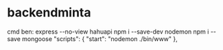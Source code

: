 # backendminta
cmd ben: express --no-view hahuapi
npm i --save-dev nodemon
npm i --save mongoose
  "scripts": {
    "start": "nodemon ./bin/www"
  },